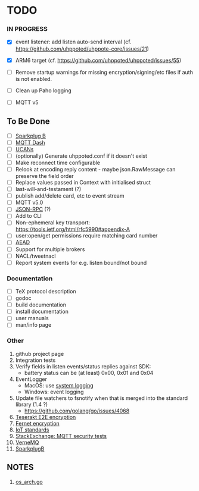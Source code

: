 # TODO

### IN PROGRESS

- [x] event listener: add listen auto-send interval (cf. https://github.com/uhppoted/uhppote-core/issues/21)
- [x] ARM6 target (cf. https://github.com/uhppoted/uhppoted/issues/55)

- [ ] Remove startup warnings for missing encryption/signing/etc files if auth is not enabled.
- [ ] Clean up Paho logging
- [ ] MQTT v5

## To Be Done

- [ ] [Sparkplug B](https://github.com/eclipse-sparkplug/sparkplug)
- [ ] [MQTT Dash](https://iot.stackexchange.com/questions/6561/generic-mobile-applications-for-smart-home-devices)
- [ ] [UCANs](https://ucan.xyz/)
- [ ] (optionally) Generate uhppoted.conf if it doesn't exist
- [ ] Make reconnect time configurable
- [ ] Relook at encoding reply content - maybe json.RawMessage can preserve the field order
- [ ] Replace values passed in Context with initialised struct
- [ ] last-will-and-testament (?)
- [ ] publish add/delete card, etc to event stream
- [ ] MQTT v5.0
- [ ] [JSON-RPC](https://en.wikipedia.org/wiki/JSON-RPC) (?)
- [ ] Add to CLI
- [ ] Non-ephemeral key transport:  https://tools.ietf.org/html/rfc5990#appendix-A
- [ ] user:open/get permissions require matching card number 
- [ ] [AEAD](http://alexander.holbreich.org/message-authentication)
- [ ] Support for multiple brokers
- [ ] NACL/tweetnacl
- [ ] Report system events for e.g. listen bound/not bound

### Documentation

- [ ] TeX protocol description
- [ ] godoc
- [ ] build documentation
- [ ] install documentation
- [ ] user manuals
- [ ] man/info page

### Other

1.  github project page
2.  Integration tests
3.  Verify fields in listen events/status replies against SDK:
    - battery status can be (at least) 0x00, 0x01 and 0x04
4.  EventLogger 
    - MacOS: use [system logging](https://developer.apple.com/documentation/os/logging)
    - Windows: event logging
5.  Update file watchers to fsnotify when that is merged into the standard library (1.4 ?)
    - https://github.com/golang/go/issues/4068
6. [Teserakt E2E encryption](https://teserakt.io)
7. [Fernet encryption](https://asecuritysite.com/encryption/fernet)
8. [IoT standards](https://iot.stackexchange.com/questions/5363/mqtt-json-format-for-process-automation-industry)
9. [StackExchange: MQTT security tests](https://iot.stackexchange.com/questions/452/what-simple-security-tests-can-i-perform-on-my-mqtt-network)
10. [VerneMQ](https://vernemq.com)
11. [SparkplugB](https://cogentdatahub.com/connect/mqtt/sparkplug-b)

## NOTES

1. [os_arch.go](https://gist.github.com/camabeh/a02e6846e00251e1820c784516c0318f)
